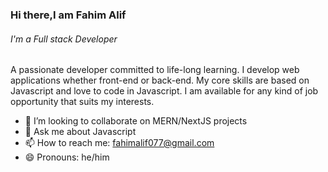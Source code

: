 ### Hi there,I am Fahim Alif
<!--

**Fahimkhan9/Fahimkhan9** is a ✨ _special_ ✨ repository because its `README.md` (this file) appears on your GitHub profile.
-->
###### I'm a Full stack Developer
A passionate developer committed to life-long learning. I develop web applications whether front-end or back-end. My core skills are based on Javascript and love to code in Javascript. I am available for any kind of job opportunity that suits my interests.


- 👯 I’m looking to collaborate on MERN/NextJS projects
- 💬 Ask me about Javascript
- 📫 How to reach me: fahimalif077@gmail.com 
- 😄 Pronouns: he/him


